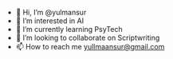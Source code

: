 - 👋 Hi, I’m @yulmansur
- 👀 I’m interested in AI
- 🌱 I’m currently learning PsyTech
- 💞️ I’m looking to collaborate on Scriptwriting
- 📫 How to reach me yullmaansur@gmail.com
